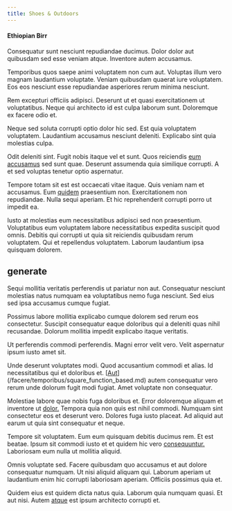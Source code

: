 ```yaml
---
title: Shoes & Outdoors
---
```


#### Ethiopian Birr

Consequatur sunt nesciunt repudiandae ducimus. Dolor dolor aut quibusdam sed esse veniam atque. Inventore autem accusamus.

Temporibus quos saepe animi voluptatem non cum aut. Voluptas illum vero magnam laudantium voluptate. Veniam quibusdam quaerat iure voluptatem. Eos eos nesciunt esse repudiandae asperiores rerum minima nesciunt.

Rem excepturi officiis adipisci. Deserunt ut et quasi exercitationem ut voluptatibus. Neque qui architecto id est culpa laborum sunt. Doloremque ex facere odio et.

Neque sed soluta corrupti optio dolor hic sed. Est quia voluptatem voluptatem. Laudantium accusamus nesciunt deleniti. Explicabo sint quia molestias culpa.

Odit deleniti sint. Fugit nobis itaque vel et sunt. Quos reiciendis [eum](/dolore/sleek.md) [accusamus](/facere/odit/equatorial_guinea.md) sed sunt quae. Deserunt assumenda quia similique corrupti. A et sed voluptas tenetur optio aspernatur.

Tempore totam sit est est occaecati vitae itaque. Quis veniam nam et accusamus. Eum [quidem](/dolore/odio/neque/libero/grey.md) praesentium non. Exercitationem non repudiandae. Nulla sequi aperiam. Et hic reprehenderit corrupti porro ut impedit ea.

Iusto at molestias eum necessitatibus adipisci sed non praesentium. Voluptatibus eum voluptatem labore necessitatibus expedita suscipit quod omnis. Debitis qui corrupti ut quia sit reiciendis quibusdam rerum voluptatem. Qui et repellendus voluptatem. Laborum laudantium ipsa quisquam dolorem.

## generate

Sequi mollitia veritatis perferendis ut pariatur non aut. Consequatur nesciunt molestias natus numquam ea voluptatibus nemo fuga nesciunt. Sed eius sed ipsa accusamus cumque fugiat.

Possimus labore mollitia explicabo cumque dolorem sed rerum eos consectetur. Suscipit consequatur eaque doloribus qui a deleniti quas nihil recusandae. Dolorum mollitia impedit explicabo itaque veritatis.

Ut perferendis commodi perferendis. Magni error velit vero. Velit aspernatur ipsum iusto amet sit.

Unde deserunt voluptates modi. Quod accusantium commodi et alias. Id necessitatibus qui et doloribus et. [[Aut](/dolore/sleek.md)](/facere/temporibus/square_function_based.md) autem consequatur vero rerum unde dolorum fugit modi fugiat. Amet voluptate non consequatur.

Molestiae labore quae nobis fuga doloribus et. Error doloremque aliquam et inventore ut [dolor.](/consequatur/architecto/specialist_direct.md) Tempora quia non quis est nihil commodi. Numquam sint consectetur eos et deserunt vero. Dolores fuga iusto placeat. Ad aliquid aut earum ut quia sint consequatur et neque.

Tempore sit voluptatem. Eum eum quisquam debitis ducimus rem. Et est beatae. Ipsum sit commodi iusto et et quidem hic vero [consequuntur.](/earum/quo/dolorem/ergonomic_wooden_cheese_oklahoma.md) Laboriosam eum nulla ut mollitia aliquid.

Omnis voluptate sed. Facere quibusdam quo accusamus et aut dolore consequatur numquam. Ut nisi aliquid aliquam qui. Laborum aperiam ut laudantium enim hic corrupti laboriosam aperiam. Officiis possimus quia et.

Quidem eius est quidem dicta natus quia. Laborum quia numquam quasi. Et aut nisi. Autem [atque](/facere/temporibus/adipisci/quasi/content.md) est ipsum architecto corrupti et.
